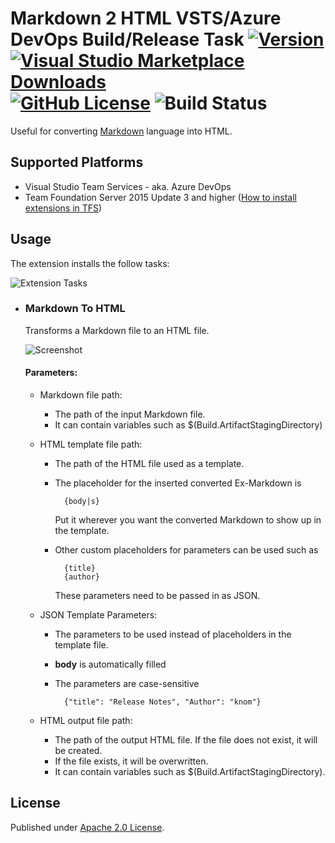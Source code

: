 # Markdown 2 HTML VSTS/Azure DevOps Build/Release Task [![Version](https://img.shields.io/vscode-marketplace/v/knom.markdown-task.svg?label=VS%20Marketplace&logo=visual-studio-code&logoColor=white)](https://marketplace.visualstudio.com/items?itemName=knom.markdown-task) [![Visual Studio Marketplace Downloads](https://img.shields.io/vscode-marketplace/d/knom.markdown-task.svg?logo=visual-studio-code&logoColor=white)](https://marketplace.visualstudio.com/items?itemName=knom.markdown-task) [![GitHub License](https://img.shields.io/github/license/mashape/apistatus.svg)](https://github.com/knom/vsts-markdown-tasks/blob/master/LICENSE) ![Build Status](https://knom-msft.visualstudio.com/_apis/public/build/definitions/9d8fcb7c-6c11-4014-9dc2-7966c94af2b2/8/badge)
Useful for converting [Markdown](https://en.wikipedia.org/wiki/Markdown) language into HTML.

## Supported Platforms ##
* Visual Studio Team Services - aka. Azure DevOps
* Team Foundation Server 2015 Update 3 and higher ([How to install extensions in TFS](https://www.visualstudio.com/en-us/docs/marketplace/get-tfs-extensions))

## Usage ##
The extension installs the follow tasks:

![Extension Tasks](https://raw.githubusercontent.com/knom/vsts-markdown-tasks/master/src/docs/addtask.png "Extension Tasks")

* ### Markdown To HTML
    Transforms a Markdown file to an HTML file.
    
    ![Screenshot](https://raw.githubusercontent.com/knom/vsts-markdown-tasks/master/src/docs/markdown2html.png "Screenshot")
    
    #### Parameters: ####
    * Markdown file path: 
        * The path of the input Markdown file. 
        * It can contain variables such as $(Build.ArtifactStagingDirectory)
    * HTML template file path: 
        * The path of the HTML file used as a template. 
        * The placeholder for the inserted converted Ex-Markdown is 
                
                {body|s}
          Put it wherever you want the converted Markdown to show up in the template.

        * Other custom placeholders for parameters can be used such as

                {title}
                {author}
          These parameters need to be passed in as JSON.

    * JSON Template Parameters: 
        * The parameters to be used instead of placeholders in the template file.
        * **body** is automatically filled 
        * The parameters are case-sensitive

                {"title": "Release Notes", "Author": "knom"}
    * HTML output file path:
        * The path of the output HTML file. If the file does not exist, it will be created. 
        * If the file exists, it will be overwritten.
        * It can contain variables such as $(Build.ArtifactStagingDirectory).

## License ##
Published under [Apache 2.0 License](https://github.com/knom/vsts-markdown-tasks/blob/master/LICENSE).
